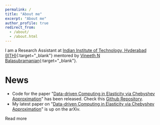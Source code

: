 ```yaml
---
permalink: /
title: "About me"
excerpt: "About me"
author_profile: true
redirect_from: 
  - /about/
  - /about.html
---
```

I am a Research Assistant at [Indian Institute of Technology, Hyderabad (IITH)](https://cse.iith.ac.in/){:target="_blank"} mentored by [Vineeth N Balasubramanian](https://www.iith.ac.in/~vineethnb/index.html){:target="_blank"}.


# News

* Code for the paper "[Data-driven Computing in Elasticity via Chebyshev Approximation](https://rahulvigneswaran.github.io/publication/2019-15-05-Data-driven%20Computing%20for%20Elasticity%20via%20Chebyshev%20Approximation-4)" has been released. Check this [Github Repository](https://github.com/rahulvigneswaran/Data-Driven-Computing-in-Elasticity-via-Chebyshev-Approximation).
* My latest paper on "[Data-driven Computing in Elasticity via Chebyshev Approximation](https://rahulvigneswaran.github.io/publication/2019-15-05-Data-driven%20Computing%20for%20Elasticity%20via%20Chebyshev%20Approximation-4)" is up on the arXiv.

<div id="read-more-button">
    <a nohref>Read more</a>
</div>




